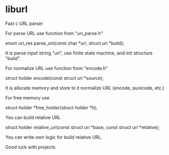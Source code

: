 # liburl
Fast c URL parser

For parse URL use function from "uri_parse.h"

  enum uri_res parse_uri(const char *uri, struct uri *build);

It is parse input string "uri", use finite state machine, and init structure "build".


For normalize URL use function from "encode.h"

  struct holder encode(const struct uri *source);
  
It is allocate memory and store to it normalize URL (encode, punicode, etc.)

For free memory use

  struct holder *free_holder(struct holder *h);


You can build relative URL

  struct holder relative_uri(const struct uri *base, const struct uri *relative);

You can write own logic for build relative URL.


Good luck with projects.